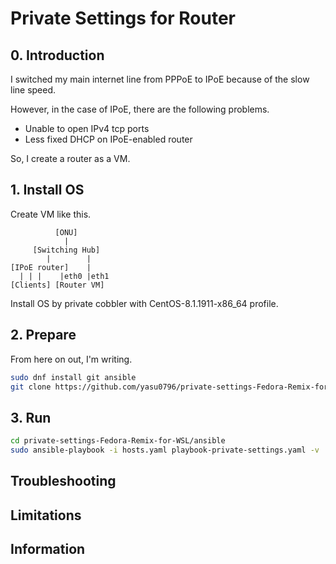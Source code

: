 # Private Settings for Router

## 0. Introduction

I switched my main internet line from PPPoE to IPoE because of the slow line speed.

However, in the case of IPoE, there are the following problems.

- Unable to open IPv4 tcp ports
- Less fixed DHCP on IPoE-enabled router

So, I create a router as a VM.

## 1. Install OS

Create VM like this.

```
          [ONU]
            |
     [Switching Hub]
        |        |
[IPoE router]    |
  | | |    |eth0 |eth1
[Clients] [Router VM]
```

Install OS by private cobbler with CentOS-8.1.1911-x86_64 profile.

## 2. Prepare

From here on out, I'm writing.


```bash
sudo dnf install git ansible
git clone https://github.com/yasu0796/private-settings-Fedora-Remix-for-WSL.git
```

## 3. Run

```bash
cd private-settings-Fedora-Remix-for-WSL/ansible
sudo ansible-playbook -i hosts.yaml playbook-private-settings.yaml -v
```

## Troubleshooting

## Limitations

## Information
